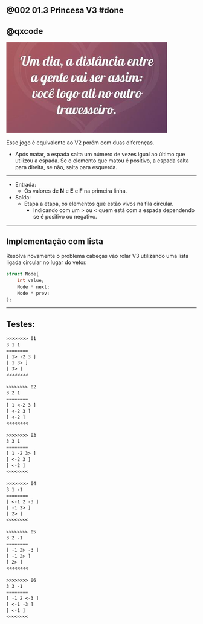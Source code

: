 ## @002 01.3 Princesa V3                     #done
## @qxcode

[![](__capa.jpg)](https://www.youtube.com/watch?v=uCsD3ZGzMgE)


Esse jogo é equivalente ao V2 porém com duas diferenças.
- Após matar, a espada salta um número de vezes igual ao último que utilizou a espada. Se o elemento que matou é positivo, a espada salta para direita, se não, salta para esquerda.

___
- Entrada:
    - Os valores de **N** e **E** e **F** na primeira linha.
- Saída:
    - Etapa a etapa, os elementos que estão vivos na fila circular.
        - Indicando com um > ou < quem está com a espada dependendo se é positivo ou negativo.


___
## Implementação com lista

Resolva novamente o problema cabeças vão rolar V3 utilizando uma lista ligada circular no lugar do vetor.

```c
struct Node{
    int value;
    Node * next;
    Node * prev;
};

```

___
## Testes:

```
>>>>>>>> 01
3 1 1
========
[ 1> -2 3 ]
[ 1 3> ]
[ 3> ]
<<<<<<<<

>>>>>>>> 02
3 2 1
========
[ 1 <-2 3 ]
[ <-2 3 ]
[ <-2 ]
<<<<<<<<

>>>>>>>> 03
3 3 1
========
[ 1 -2 3> ]
[ <-2 3 ]
[ <-2 ]
<<<<<<<<

>>>>>>>> 04
3 1 -1
========
[ <-1 2 -3 ]
[ -1 2> ]
[ 2> ]
<<<<<<<<

>>>>>>>> 05
3 2 -1
========
[ -1 2> -3 ]
[ -1 2> ]
[ 2> ]
<<<<<<<<

>>>>>>>> 06
3 3 -1
========
[ -1 2 <-3 ]
[ <-1 -3 ]
[ <-1 ]
<<<<<<<<

```


